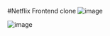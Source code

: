 #Netflix Frontend clone
![image](https://user-images.githubusercontent.com/77146598/211147326-8c7264de-fc5d-4875-b468-00c5e53b0b90.png)

![image](https://user-images.githubusercontent.com/77146598/211147358-56564d20-c7c0-4d53-985b-d56afb00e472.png)
